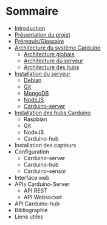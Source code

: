 # Sommaire

* [Introduction](README.md)
* [Présentation du projet](presentation.md)
* [Prérequis/Glossaire](prerequis.md)
* [Architecture du système Carduino](architecture/readme.md)
    * [Architecture globale](architecture/global.md)
    * [Architecture du serveur](architecture/server.md)
    * [Architecture des hubs](architecture/hub.md)
* [Installation du serveur](install-server/readme.md)
    * [Debian](install-server/debian.md)
    * [Git](install-server/git.md)
    * [MongoDB](install-server/mongodb.md)
    * [NodeJS](install-server/nodejs.md)
    * [Carduino-server](install-server/carduino-server.md)
* [Installation des hubs Carduino](install-hub/readme.md)
    * Raspbian
    * Git
    * NodeJS
    * Carduino-hub
* Installation des capteurs
* Configuration
    * Carduino-server
    * Carduino-hub
    * Carduino-sensor
* Interface web
* APIs Carduino-Server
    * API REST
    * API Websocket
* API Carduino-hub
* Bibliographie
* Liens utiles

